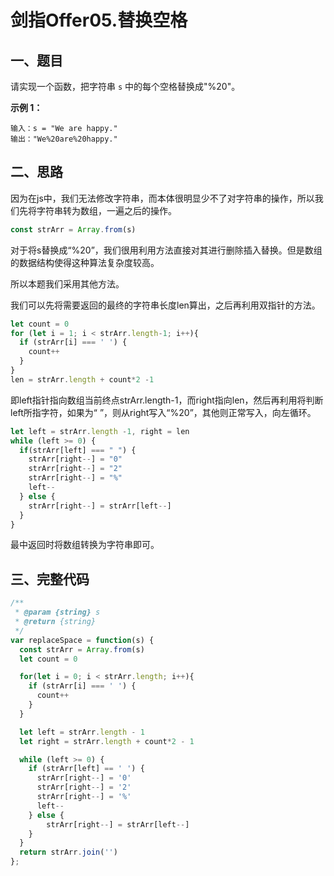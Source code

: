 # 剑指Offer05.替换空格

## 一、题目

请实现一个函数，把字符串 `s` 中的每个空格替换成"%20"。

**示例 1：**

```
输入：s = "We are happy."
输出："We%20are%20happy."
```

[力扣原题]: https://leetcode-cn.com/problems/ti-huan-kong-ge-lcof/



## 二、思路

因为在js中，我们无法修改字符串，而本体很明显少不了对字符串的操作，所以我们先将字符串转为数组，一遍之后的操作。

```javascript
const strArr = Array.from(s)
```

对于将s替换成“%20”，我们很用利用方法直接对其进行删除插入替换。但是数组的数据结构使得这种算法复杂度较高。

所以本题我们采用其他方法。

我们可以先将需要返回的最终的字符串长度len算出，之后再利用双指针的方法。

```javascript
let count = 0
for (let i = 1; i < strArr.length-1; i++){
  if (strArr[i] === ' ') {
    count++
  }
}
len = strArr.length + count*2 -1
```

即left指针指向数组当前终点strArr.length-1，而right指向len，然后再利用将判断left所指字符，如果为“ ”，则从right写入“%20”，其他则正常写入，向左循环。

```javascript
let left = strArr.length -1, right = len
while (left >= 0) {
  if(strArr[left] === " ") {
    strArr[right--] = "0"
    strArr[right--] = "2"
    strArr[right--] = "%"
    left--
  } else {
    strArr[right--] = strArr[left--]
  }
}
```

最中返回时将数组转换为字符串即可。



## 三、完整代码

```javascript
/**
 * @param {string} s
 * @return {string}
 */
var replaceSpace = function(s) {
  const strArr = Array.from(s)
  let count = 0

  for(let i = 0; i < strArr.length; i++){
    if (strArr[i] === ' ') {
      count++
    }
  }

  let left = strArr.length - 1
  let right = strArr.length + count*2 - 1

  while (left >= 0) {
    if (strArr[left] == ' ') {
      strArr[right--] = '0'
      strArr[right--] = '2'
      strArr[right--] = '%'
      left--
    } else {
        strArr[right--] = strArr[left--]
    }
  }
  return strArr.join('')
};
```

